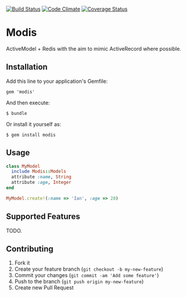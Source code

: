 [![Build Status](https://secure.travis-ci.org/ileitch/modis.png?branch=master)](http://travis-ci.org/ileitch/modis)
[![Code Climate](https://codeclimate.com/github/ileitch/modis.png)](https://codeclimate.com/github/ileitch/modis)
[![Coverage Status](https://coveralls.io/repos/ileitch/modis/badge.png?branch=master)](https://coveralls.io/r/ileitch/modis?branch=master)

# Modis

ActiveModel + Redis with the aim to mimic ActiveRecord where possible.

## Installation

Add this line to your application's Gemfile:

    gem 'modis'

And then execute:

    $ bundle

Or install it yourself as:

    $ gem install modis

## Usage

```ruby
class MyModel
  include Modis::Models
  attribute :name, String
  attribute :age, Integer
end

MyModel.create!(:name => 'Ian', :age => 28)
```

## Supported Features

TODO.

## Contributing

1. Fork it
2. Create your feature branch (`git checkout -b my-new-feature`)
3. Commit your changes (`git commit -am 'Add some feature'`)
4. Push to the branch (`git push origin my-new-feature`)
5. Create new Pull Request
